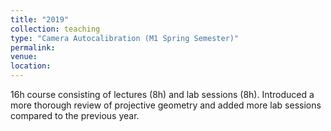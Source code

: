 ```yaml
---
title: "2019"
collection: teaching
type: "Camera Autocalibration (M1 Spring Semester)"
permalink: 
venue: 
location: 
---
```


16h course consisting of lectures (8h) and lab sessions (8h). Introduced a more thorough review of projective geometry and added more lab sessions compared to the previous year.

